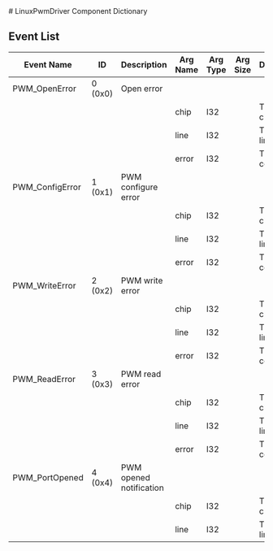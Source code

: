 <title>LinuxPwmDriver Component Dictionary</title>
# LinuxPwmDriver Component Dictionary



## Event List

|Event Name|ID|Description|Arg Name|Arg Type|Arg Size|Description
|---|---|---|---|---|---|---|
|PWM_OpenError|0 (0x0)|Open error| | | | |
| | | |chip|I32||The PWM chip|
| | | |line|I32||The PWM line|
| | | |error|I32||The error code|
|PWM_ConfigError|1 (0x1)|PWM configure error| | | | |
| | | |chip|I32||The PWM chip|
| | | |line|I32||The PWM line|
| | | |error|I32||The error code|
|PWM_WriteError|2 (0x2)|PWM write error| | | | |
| | | |chip|I32||The PWM chip|
| | | |line|I32||The PWM line|
| | | |error|I32||The error code|
|PWM_ReadError|3 (0x3)|PWM read error| | | | |
| | | |chip|I32||The PWM chip|
| | | |line|I32||The PWM line|
| | | |error|I32||The error code|
|PWM_PortOpened|4 (0x4)|PWM opened notification| | | | |
| | | |chip|I32||The PWM chip|
| | | |line|I32||The PWM line|
